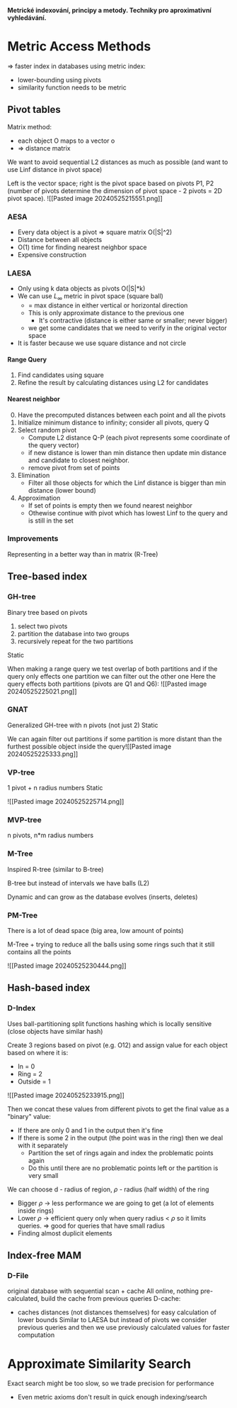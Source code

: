 **Metrické indexování, principy a metody. Techniky pro aproximativní vyhledávání.**

# Metric Access Methods
=> faster index in databases using metric index:
- lower-bounding using pivots
- similarity function needs to be metric
## Pivot tables
Matrix method:
- each object O maps to a vector o
- => distance matrix

We want to avoid sequential L2 distances as much as possible (and want to use Linf distance in pivot space)

Left is the vector space; right is the pivot space based on pivots P1, P2 (number of pivots determine the dimension of pivot space - 2 pivots = 2D pivot space). ![[Pasted image 20240525215551.png]]
### AESA
- Every data object is a pivot => square matrix O(|S|^2)
- Distance between all objects
- O(1) time for finding nearest neighbor space
- Expensive construction
### LAESA
- Only using k data objects as pivots O(|S|\*k)
- We can use $L_{\infty}$ metric in pivot space (square ball)
	- = max distance in either vertical or horizontal direction
	- This is only approximate distance to the previous one
		- It's contractive (distance is either same or smaller; never bigger)
	- we get some candidates that we need to verify in the original vector space
- It is faster because we use square distance and not circle
#### Range Query
1. Find candidates using square
2. Refine the result by calculating distances using L2 for candidates
#### Nearest neighbor
0. Have the precomputed distances between each point and all the pivots
1. Initialize minimum distance to infinity; consider all pivots, query Q
2. Select random pivot
	- Compute L2 distance Q-P (each pivot represents some coordinate of the query vector)
	- if new distance is lower than min distance then update min distance and candidate to closest neighbor.
	- remove pivot from set of points
3. Elimination
	- Filter all those objects for which the Linf distance is bigger than min distance (lower bound)
4. Approximation
	- If set of points is empty then we found nearest neighbor
	- Othewise continue with pivot which has lowest Linf to the query and is still in the set
### Improvements
Representing in a better way than in matrix (R-Tree)
## Tree-based index
### GH-tree
Binary tree based on pivots
1. select two pivots
2. partition the database into two groups
3. recursively repeat for the two partitions

Static

When making a range query we test overlap of both partitions and if the query only effects one partition we can filter out the other one
Here the query effects both partitions (pivots are Q1 and Q6): ![[Pasted image 20240525225021.png]]

### GNAT
Generalized GH-tree with n pivots (not just 2) 
Static

We can again filter out partitions if some partition is more distant than the furthest possible object inside the query![[Pasted image 20240525225333.png]]

### VP-tree
1 pivot + n radius numbers
Static

![[Pasted image 20240525225714.png]]

### MVP-tree
n pivots, n\*m radius numbers
### M-Tree
Inspired R-tree (similar to B-tree)

B-tree but instead of intervals we have balls (L2)

Dynamic and can grow as the database evolves (inserts, deletes)
### PM-Tree
There is a lot of dead space (big area, low amount of points)

M-Tree + trying to reduce all the balls using some rings such that it still contains all the points

![[Pasted image 20240525230444.png]]

## Hash-based index
### D-Index
Uses ball-partitioning split functions hashing which is locally sensitive (close objects have similar hash)

Create 3 regions based on pivot (e.g. O12) and assign value for each object based on where it is:
- In = 0
- Ring = 2
- Outside = 1

![[Pasted image 20240525233915.png]]

Then we concat these values from different pivots to get the final value as a "binary" value:
- If there are only 0 and 1 in the output then it's fine
- If there is some 2 in the output (the point was in the ring) then we deal with it separately
	- Partition the set of rings again and index the problematic points again
	- Do this until there are no problematic points left or the partition is very small

We can choose d - radius of region, $\rho$ - radius (half width) of the ring
- Bigger $\rho$ -> less performance we are going to get (a lot of elements inside rings)
- Lower $\rho$ -> efficient query only when query radius < $\rho$ so it limits queries.
=> good for queries that have small radius
- Finding almost duplicit elements
## Index-free MAM
### D-File
original database with sequential scan + cache
All online, nothing pre-calculated, build the cache from previous queries
D-cache:
- caches distances (not distances themselves) for easy calculation of lower bounds
Similar to LAESA but instead of pivots we consider previous queries and then we use previously calculated values for faster computation
# Approximate Similarity Search
Exact search might be too slow, so we trade precision for performance
- Even metric axioms don't result in quick enough indexing/search